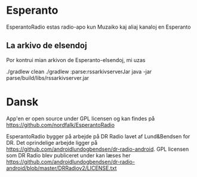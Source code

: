 # Esperanto
EsperantoRadio estas radio-apo kun Muzaiko kaj aliaj kanaloj en Esperanto


## La arkivo de elsendoj

Por kontrui mian arkivon de Esperanto-elsendoj, mi uzas

./gradlew clean
./gradlew :parse:rssarkivserverJar
java -jar parse/build/libs/rssarkivserver.jar


# Dansk
App'en er open source under GPL licensen og kan findes på https://github.com/nordfalk/EsperantoRadio 

EsperantoRadio bygger på arbejde på DR Radio lavet af Lund&Bendsen for DR. 
Det oprindelige arbejde ligger på https://github.com/androidlundogbendsen/dr-radio-android.
GPL licensen som DR Radio blev publiceret under kan læses her https://github.com/androidlundogbendsen/dr-radio-android/blob/master/DRRadiov2/LICENSE.txt
